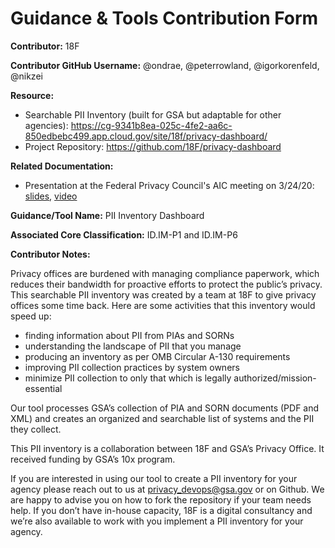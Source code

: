 # Guidance & Tools Contribution Form

**Contributor:** 18F

**Contributor GitHub Username:** @ondrae, @peterrowland, @igorkorenfeld, @nikzei

**Resource:** 

 - Searchable PII Inventory (built for GSA but adaptable for other agencies): https://cg-9341b8ea-025c-4fe2-aa6c-850edbebc499.app.cloud.gov/site/18f/privacy-dashboard/
 - Project Repository: https://github.com/18F/privacy-dashboard

**Related Documentation:** 

 - Presentation at the Federal Privacy Council's AIC meeting on 3/24/20: [slides](https://drive.google.com/open?id=1EalCHFh-6u6PpMQdnmV6NBAv-OG5mP0m), [video](https://drive.google.com/open?id=1RdzCIsHUNvU79cqnbgA3rNV9-nt_L_QC)

**Guidance/Tool Name:**  PII Inventory Dashboard

**Associated Core Classification:** ID.IM-P1 and ID.IM-P6

**Contributor Notes:**

Privacy offices are burdened with managing compliance paperwork, which reduces their bandwidth for proactive efforts to protect the public’s privacy. This searchable PII inventory was created by a team at 18F to give privacy offices some time back. Here are some activities that this inventory would speed up:

 - finding information about PII from PIAs and SORNs
 - understanding the landscape of PII that you manage
 - producing an inventory as per OMB Circular A-130 requirements
 - improving PII collection practices by system owners
 - minimize PII collection to only that which is legally authorized/mission-essential 
 
Our tool processes GSA’s collection of PIA and SORN documents (PDF and XML) and creates an organized and searchable list of systems and the PII they collect.
 
This PII inventory is a collaboration between 18F and GSA’s Privacy Office. It received funding by GSA’s 10x program. 
 
If you are interested in using our tool to create a PII inventory for your agency please reach out to us at privacy_devops@gsa.gov or on Github. We are happy to advise you on how to fork the repository if your team needs help. If you don’t have in-house capacity, 18F is a digital consultancy and we’re also available to work with you implement a PII inventory for your agency. 
